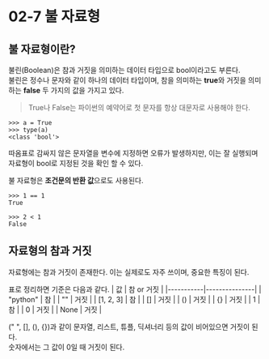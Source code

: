 # 02-7 불 자료형

## 불 자료형이란?
불린(Boolean)은 참과 거짓을 의미하는 데이터 타입으로 bool이라고도 부른다.  
불린은 정수나 문자와 같이 하나의 데이터 타입이며, 참을 의미하는 **true**와 거짓을 의미하는 **false** 두 가지의 값을 가지고 있다.

> True나 False는 파이썬의 예약어로 첫 문자를 항상 대문자로 사용해야 한다. 

```
>>> a = True
>>> type(a)
<class 'bool'>
```
따옴표로 감싸지 않은 문자열을 변수에 지정하면 오류가 발생하지만, 이는 잘 실행되며 자료형이 bool로 지정된 것을 확인 할 수 있다.  

불 자료형은 **조건문의 반환 값**으로도 사용된다.
```
>>> 1 == 1
True

>>> 2 < 1
False
```

## 자료형의 참과 거짓
자료형에는 참과 거짓이 존재한다. 이는 실제로도 자주 쓰이며, 중요한 특징이 된다.    

표로 정리하면 기준은 다음과 같다.
| 값        | 참 or 거짓    |
|-----------|---------------|
| "python"  | 참            |
| ""        | 거짓          |
| [1, 2, 3] | 참            |
| []        | 거짓          |
| ()        | 거짓          |
| {}        | 거짓          |
| 1         | 참            |
| 0         | 거짓          |
| None      | 거짓          |

(" ", [], (), {})과 같이 문자열, 리스트, 튜플, 딕셔너리 등의 값이 비어있으면 거짓이 된다.  
숫자에서는 그 값이 0일 때 거짓이 된다.  








